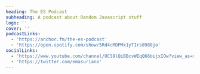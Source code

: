 ```yaml
---
heading: The ES Podcast
subheading: A podcast about Random Javascript stuff
logo: ''
cover: ''
podcastLinks:
  - 'https://anchor.fm/the-es-podcast'
  - 'https://open.spotify.com/show/5Rd4cMDPMx1yTIrs0988jo'
socialLinks:
  - 'https://www.youtube.com/channel/UCS9lQiBBcvWEqQ66bijxIOw?view_as=subscriber'
  - 'https://twitter.com/emasuriano'
---
```


